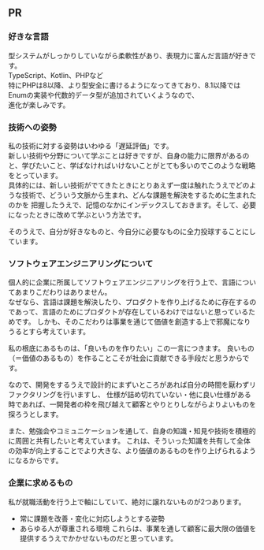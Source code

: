 ## PR

### 好きな言語
型システムがしっかりしていながら柔軟性があり、表現力に富んだ言語が好きです。  
TypeScript、Kotlin、PHPなど  
特にPHPは8以降、より型安全に書けるようになってきており、8.1以降ではEnumの実装や代数的データ型が追加されていくようなので、  
進化が楽しみです。

### 技術への姿勢
私の技術に対する姿勢はいわゆる「遅延評価」です。  
新しい技術や分野について学ぶことは好きですが、自身の能力に限界があるのと、学びたいこと、学ばなければいけないことがとても多いのでこのような戦略をとっています。  
具体的には、新しい技術がでてきたときにとりあえず一度は触れたうえでどのような技術で、どういう文脈から生まれ、どんな課題を解決をするために生まれたのかを
把握したうえで、記憶のなかにインデックスしておきます。そして、必要になったときに改めて学ぶという方法です。

そのうえで、自分が好きなものと、今自分に必要なものに全力投球することにしています。

### ソフトウェアエンジニアリングについて
個人的に企業に所属してソフトウェアエンジニアリングを行う上で、言語についてあまりこだわりはありません。  
なぜなら、言語は課題を解決したり、プロダクトを作り上げるために存在するのであって、言語のためにプロダクトが存在しているわけではないと思っているためです。
しかも、そのこだわりは事業を通じて価値を創造する上で邪魔になりうるとすら考えています。

私の根底にあるものは、「良いものを作りたい」この一言につきます。
良いもの（＝価値のあるもの）を作ることこそが社会に貢献できる手段だと思うからです。

なので、開発をするうえで設計的にまずいところがあれば自分の時間を厭わずリファクタリングを行いますし、
仕様が詰め切れていない・他に良い仕様がある時であれば、一開発者の枠を飛び越えて顧客とやりとりしながらよりよいものを探ろうとします。

また、勉強会やコミュニケーションを通して、自身の知識・知見や技術を積極的に周囲と共有したいと考えています。
これは、そういった知識を共有して全体の効率が向上することでより大きな、より価値のあるものを作り上げられるようになるからです。

### 企業に求めるもの
私が就職活動を行う上で軸にしていて、絶対に譲れないものが2つあります。  
- 常に課題を改善・変化に対応しようとする姿勢
- あらゆる人が尊重される環境
これらは、事業を通して顧客に最大限の価値を提供するうえでかかせないものだと思っています。
